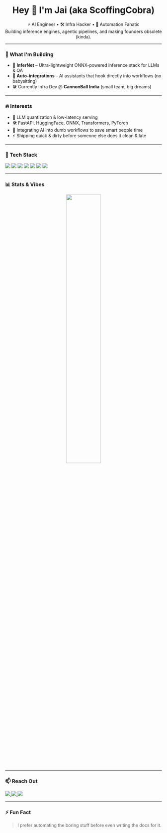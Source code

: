 <h1 align="center">Hey 👋 I'm Jai (aka ScoffingCobra)</h1>

<p align="center">
⚡ AI Engineer • 🛠️ Infra Hacker • 🔁 Automation Fanatic<br>
Building inference engines, agentic pipelines, and making founders obsolete (kinda).
</p>

---

### 🚀 What I'm Building

- 🧠 **InferNet** – Ultra-lightweight ONNX-powered inference stack for LLMs & QA
- 🔗 **Auto-integrations** – AI assistants that hook directly into workflows (no babysitting)
- 🛠️ Currently Infra Dev @ **CannonBall India** (small team, big dreams)

---

### 🔥 Interests

- 🤖 LLM quantization & low-latency serving
- 🛠️ FastAPI, HuggingFace, ONNX, Transformers, PyTorch
- 🧩 Integrating AI into dumb workflows to save smart people time
- ⚡ Shipping quick & dirty before someone else does it clean & late

---

### 🧰 Tech Stack

<p>
  <img src="https://img.shields.io/badge/-Python-000?style=flat&logo=python"/>
  <img src="https://img.shields.io/badge/-FastAPI-000?style=flat&logo=fastapi"/>
  <img src="https://img.shields.io/badge/-ONNX-000?style=flat&logo=onnx"/>
  <img src="https://img.shields.io/badge/-HuggingFace-000?style=flat&logo=huggingface"/>
  <img src="https://img.shields.io/badge/-Docker-000?style=flat&logo=docker"/>
  <img src="https://img.shields.io/badge/-MongoDB-000?style=flat&logo=mongodb"/>
  <img src="https://img.shields.io/badge/-Notion API-000?style=flat&logo=notion"/>
</p>

---

### 📊 Stats & Vibes

<p align="center">
  <img src="https://github-readme-stats.vercel.app/api/top-langs/?username=scoffingcobra&layout=compact&theme=tokyonight" width="47%" />
</p>

---

### 📫 Reach Out

<p>
  <a href="https://www.linkedin.com/in/jai-mandiwal-ba1a74248/" target="_blank">
    <img src="https://img.shields.io/badge/-LinkedIn-0077B5?style=flat&logo=linkedin"/>
  </a>
  <a href="mailto:jais4560@gmail.com">
    <img src="https://img.shields.io/badge/-Gmail-D14836?style=flat&logo=gmail&logoColor=white"/>
  </a>
  <a href="https://instagram.com/jaithethird" target="_blank">
    <img src="https://img.shields.io/badge/-Instagram-E4405F?style=flat&logo=instagram&logoColor=white"/>
  </a>
</p>

---

### ⚡ Fun Fact

> I prefer automating the boring stuff before even writing the docs for it.
